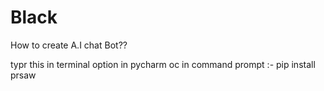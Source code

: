 # Black
How to create A.I chat Bot??

typr this in terminal option in pycharm oc in command prompt :- pip install prsaw 
